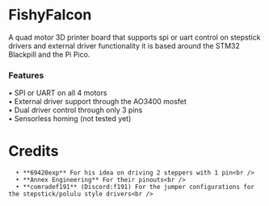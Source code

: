 # FishyFalcon
A quad motor 3D printer board that supports spi or uart control on stepstick drivers and external driver functionality it is based around the STM32 Blackpill and the Pi Pico.<br />
### Features
• SPI or UART on all 4 motors<br/>
      • External driver support through the AO3400 mosfet<br/>
      • Dual driver control through only 3 pins<br/>
      • Sensorless homing (not tested yet)
# Credits
      • **69420exp** For his idea on driving 2 steppers with 1 pin<br />
      • **Annex Engineering** For their pinouts<br />
      • **comradef191** (Discord:f191) For the jumper configurations for the stepstick/polulu style drivers<br />
